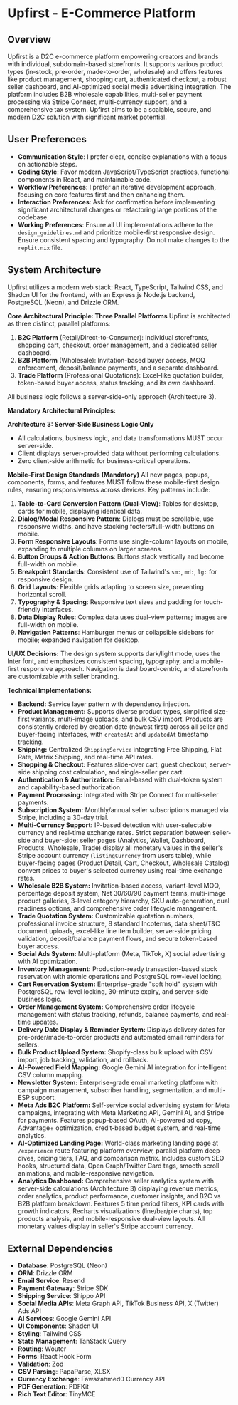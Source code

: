 # Upfirst - E-Commerce Platform

## Overview
Upfirst is a D2C e-commerce platform empowering creators and brands with individual, subdomain-based storefronts. It supports various product types (in-stock, pre-order, made-to-order, wholesale) and offers features like product management, shopping cart, authenticated checkout, a robust seller dashboard, and AI-optimized social media advertising integration. The platform includes B2B wholesale capabilities, multi-seller payment processing via Stripe Connect, multi-currency support, and a comprehensive tax system. Upfirst aims to be a scalable, secure, and modern D2C solution with significant market potential.

## User Preferences
- **Communication Style**: I prefer clear, concise explanations with a focus on actionable steps.
- **Coding Style**: Favor modern JavaScript/TypeScript practices, functional components in React, and maintainable code.
- **Workflow Preferences**: I prefer an iterative development approach, focusing on core features first and then enhancing them.
- **Interaction Preferences**: Ask for confirmation before implementing significant architectural changes or refactoring large portions of the codebase.
- **Working Preferences**: Ensure all UI implementations adhere to the `design_guidelines.md` and prioritize mobile-first responsive design. Ensure consistent spacing and typography. Do not make changes to the `replit.nix` file.

## System Architecture
Upfirst utilizes a modern web stack: React, TypeScript, Tailwind CSS, and Shadcn UI for the frontend, with an Express.js Node.js backend, PostgreSQL (Neon), and Drizzle ORM.

**Core Architectural Principle: Three Parallel Platforms**
Upfirst is architected as three distinct, parallel platforms:
1.  **B2C Platform** (Retail/Direct-to-Consumer): Individual storefronts, shopping cart, checkout, order management, and a dedicated seller dashboard.
2.  **B2B Platform** (Wholesale): Invitation-based buyer access, MOQ enforcement, deposit/balance payments, and a separate dashboard.
3.  **Trade Platform** (Professional Quotations): Excel-like quotation builder, token-based buyer access, status tracking, and its own dashboard.

All business logic follows a server-side-only approach (Architecture 3).

**Mandatory Architectural Principles:**

**Architecture 3: Server-Side Business Logic Only**
- All calculations, business logic, and data transformations MUST occur server-side.
- Client displays server-provided data without performing calculations.
- Zero client-side arithmetic for business-critical operations.

**Mobile-First Design Standards (Mandatory)**
All new pages, popups, components, forms, and features MUST follow these mobile-first design rules, ensuring responsiveness across devices. Key patterns include:
1.  **Table-to-Card Conversion Pattern (Dual-View)**: Tables for desktop, cards for mobile, displaying identical data.
2.  **Dialog/Modal Responsive Pattern**: Dialogs must be scrollable, use responsive widths, and have stacking footers/full-width buttons on mobile.
3.  **Form Responsive Layouts**: Forms use single-column layouts on mobile, expanding to multiple columns on larger screens.
4.  **Button Groups & Action Buttons**: Buttons stack vertically and become full-width on mobile.
5.  **Breakpoint Standards**: Consistent use of Tailwind's `sm:`, `md:`, `lg:` for responsive design.
6.  **Grid Layouts**: Flexible grids adapting to screen size, preventing horizontal scroll.
7.  **Typography & Spacing**: Responsive text sizes and padding for touch-friendly interfaces.
8.  **Data Display Rules**: Complex data uses dual-view patterns; images are full-width on mobile.
9.  **Navigation Patterns**: Hamburger menus or collapsible sidebars for mobile; expanded navigation for desktop.

**UI/UX Decisions:**
The design system supports dark/light mode, uses the Inter font, and emphasizes consistent spacing, typography, and a mobile-first responsive approach. Navigation is dashboard-centric, and storefronts are customizable with seller branding.

**Technical Implementations:**
-   **Backend:** Service layer pattern with dependency injection.
-   **Product Management:** Supports diverse product types, simplified size-first variants, multi-image uploads, and bulk CSV import. Products are consistently ordered by creation date (newest first) across all seller and buyer-facing interfaces, with `createdAt` and `updatedAt` timestamp tracking.
-   **Shipping:** Centralized `ShippingService` integrating Free Shipping, Flat Rate, Matrix Shipping, and real-time API rates.
-   **Shopping & Checkout:** Features slide-over cart, guest checkout, server-side shipping cost calculation, and single-seller per cart.
-   **Authentication & Authorization:** Email-based with dual-token system and capability-based authorization.
-   **Payment Processing:** Integrated with Stripe Connect for multi-seller payments.
-   **Subscription System:** Monthly/annual seller subscriptions managed via Stripe, including a 30-day trial.
-   **Multi-Currency Support:** IP-based detection with user-selectable currency and real-time exchange rates. Strict separation between seller-side and buyer-side: seller pages (Analytics, Wallet, Dashboard, Products, Wholesale, Trade) display all monetary values in the seller's Stripe account currency (`listingCurrency` from users table), while buyer-facing pages (Product Detail, Cart, Checkout, Wholesale Catalog) convert prices to buyer's selected currency using real-time exchange rates.
-   **Wholesale B2B System:** Invitation-based access, variant-level MOQ, percentage deposit system, Net 30/60/90 payment terms, multi-image product galleries, 3-level category hierarchy, SKU auto-generation, dual readiness options, and comprehensive order lifecycle management.
-   **Trade Quotation System:** Customizable quotation numbers, professional invoice structure, 8 standard Incoterms, data sheet/T&C document uploads, excel-like line item builder, server-side pricing validation, deposit/balance payment flows, and secure token-based buyer access.
-   **Social Ads System:** Multi-platform (Meta, TikTok, X) social advertising with AI optimization.
-   **Inventory Management:** Production-ready transaction-based stock reservation with atomic operations and PostgreSQL row-level locking.
-   **Cart Reservation System:** Enterprise-grade "soft hold" system with PostgreSQL row-level locking, 30-minute expiry, and server-side business logic.
-   **Order Management System:** Comprehensive order lifecycle management with status tracking, refunds, balance payments, and real-time updates.
-   **Delivery Date Display & Reminder System:** Displays delivery dates for pre-order/made-to-order products and automated email reminders for sellers.
-   **Bulk Product Upload System:** Shopify-class bulk upload with CSV import, job tracking, validation, and rollback.
-   **AI-Powered Field Mapping:** Google Gemini AI integration for intelligent CSV column mapping.
-   **Newsletter System:** Enterprise-grade email marketing platform with campaign management, subscriber handling, segmentation, and multi-ESP support.
-   **Meta Ads B2C Platform:** Self-service social advertising system for Meta campaigns, integrating with Meta Marketing API, Gemini AI, and Stripe for payments. Features popup-based OAuth, AI-powered ad copy, Advantage+ optimization, credit-based budget system, and real-time analytics.
-   **AI-Optimized Landing Page:** World-class marketing landing page at `/experience` route featuring platform overview, parallel platform deep-dives, pricing tiers, FAQ, and comparison matrix. Includes custom SEO hooks, structured data, Open Graph/Twitter Card tags, smooth scroll animations, and mobile-responsive navigation.
-   **Analytics Dashboard:** Comprehensive seller analytics system with server-side calculations (Architecture 3) displaying revenue metrics, order analytics, product performance, customer insights, and B2C vs B2B platform breakdown. Features 5 time period filters, KPI cards with growth indicators, Recharts visualizations (line/bar/pie charts), top products analysis, and mobile-responsive dual-view layouts. All monetary values display in seller's Stripe account currency.

## External Dependencies
-   **Database**: PostgreSQL (Neon)
-   **ORM**: Drizzle ORM
-   **Email Service**: Resend
-   **Payment Gateway**: Stripe SDK
-   **Shipping Service**: Shippo API
-   **Social Media APIs**: Meta Graph API, TikTok Business API, X (Twitter) Ads API
-   **AI Services**: Google Gemini API
-   **UI Components**: Shadcn UI
-   **Styling**: Tailwind CSS
-   **State Management**: TanStack Query
-   **Routing**: Wouter
-   **Forms**: React Hook Form
-   **Validation**: Zod
-   **CSV Parsing**: PapaParse, XLSX
-   **Currency Exchange**: Fawazahmed0 Currency API
-   **PDF Generation**: PDFKit
-   **Rich Text Editor**: TinyMCE